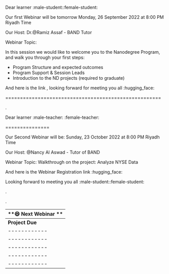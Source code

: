 

Dear learner :male-student::female-student:



Our first Webinar will be tomorrow Monday, 26 September 2022 at 8:00 PM Riyadh Time


Our Host: Dr.@Ramiz Assaf - BAND Tutor


Webinar Topic:

 In this session we would like to welcome you to the Nanodegree Program, and walk you through your first steps:

- Program Structure and expected outcomes
- Program Support & Session Leads
- Introduction to the ND projects (required to graduate)

And here is the link , looking forward for meeting you all :hugging_face:



=====================================================

.

Dear learner :male-teacher: :female-teacher:


===============


Our Second Webinar will be: Sunday, 23 October 2022 at 8:00 PM Riyadh Time


Our Host:   @Nancy Al Aswad - Tutor of BAND


Webinar Topic: Walkthrough on the project: Analyze NYSE Data


And here is the Webinar Registration link  :hugging_face:


Looking forward to meeting you all :male-student::female-student:

.

.

| **😄  Next Webinar **|
 | ------------ |
 | **Project Due** | ------------ | ------------ |------------ | ------------ | ------------ |
| ------------| ------------ | ------------ |------------ | ------------ | ------------ |
| ------------ | ------------ | ------------ |------------ | ------------ | ------------ |
| ------------ | ------------ | ------------ |------------ | ------------ | ------------ |
| ------------ | ------------ | ------------ |------------ | ------------ | ------------ |
| ------------ | ------------ | ------------ |------------ | ------------ | ------------ |
